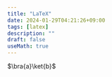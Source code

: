 ```yaml
---
title: "LaTeX"
date: 2024-01-29T04:21:26+09:00
tags: [latex]
description: ""
draft: false
useMath: true
---
```


$\bra{a}\ket{b}$